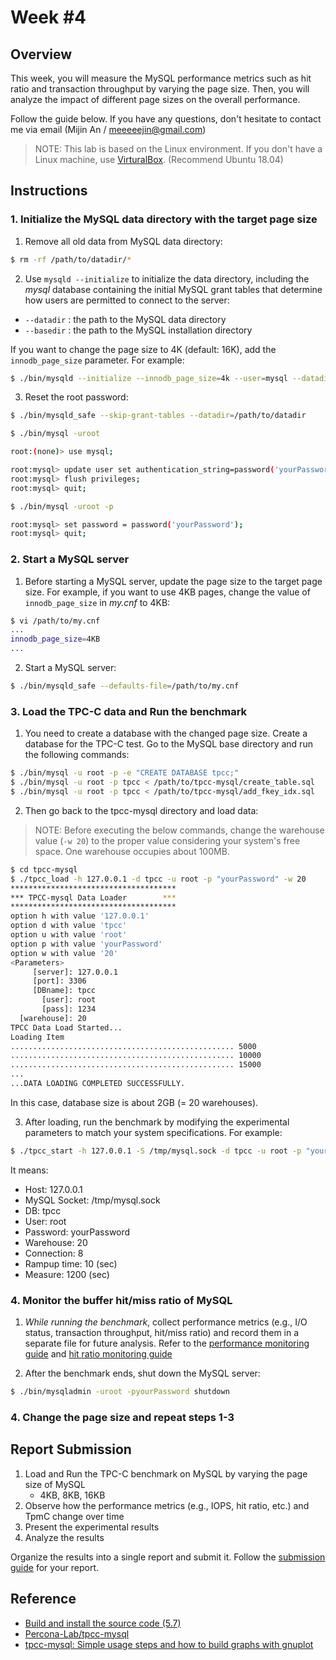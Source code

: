 # Week #4

## Overview

This week, you will measure the MySQL performance metrics such as hit ratio and transaction throughput by varying the page size. Then, you will analyze the impact of different page sizes on the overall performance.

Follow the guide below. If you have any questions, don't hesitate to contact me via email (Mijin An / meeeeejin@gmail.com)

> NOTE: This lab is based on the Linux environment. If you don't have a Linux machine, use [VirturalBox](https://www.virtualbox.org/). (Recommend Ubuntu 18.04)

## Instructions

### 1. Initialize the MySQL data directory with the target page size

1. Remove all old data from MySQL data directory:

```bash
$ rm -rf /path/to/datadir/*
```

2. Use `mysqld --initialize` to initialize the data directory, including the *mysql* database containing the initial MySQL grant tables that determine how users are permitted to connect to the server:
- `--datadir` : the path to the MySQL data directory
- `--basedir` : the path to the MySQL installation directory

If you want to change the page size to 4K (default: 16K), add the `innodb_page_size` parameter. For example:

```bash
$ ./bin/mysqld --initialize --innodb_page_size=4k --user=mysql --datadir=/path/to/datadir --basedir=/path/to/basedir
```

3. Reset the root password:

```bash
$ ./bin/mysqld_safe --skip-grant-tables --datadir=/path/to/datadir

$ ./bin/mysql -uroot

root:(none)> use mysql;

root:mysql> update user set authentication_string=password('yourPassword') where user='root';
root:mysql> flush privileges;
root:mysql> quit;

$ ./bin/mysql -uroot -p

root:mysql> set password = password('yourPassword');
root:mysql> quit;
```

### 2. Start a MySQL server

1. Before starting a MySQL server, update the page size to the target page size. For example, if you want to use 4KB pages, change the value of `innodb_page_size` in *my.cnf* to 4KB:

```bash
$ vi /path/to/my.cnf
...
innodb_page_size=4KB
...
```

2. Start a MySQL server:

```bash
$ ./bin/mysqld_safe --defaults-file=/path/to/my.cnf
```

### 3. Load the TPC-C data and Run the benchmark

1. You need to create a database with the changed page size. Create a database for the TPC-C test. Go to the MySQL base directory and run the following commands:

```bash
$ ./bin/mysql -u root -p -e "CREATE DATABASE tpcc;"
$ ./bin/mysql -u root -p tpcc < /path/to/tpcc-mysql/create_table.sql
$ ./bin/mysql -u root -p tpcc < /path/to/tpcc-mysql/add_fkey_idx.sql
```

2. Then go back to the tpcc-mysql directory and load data:

> NOTE: Before executing the below commands, change the warehouse value (`-w 20`) to the proper value considering your system's free space. One warehouse occupies about 100MB.

```bash
$ cd tpcc-mysql
$ ./tpcc_load -h 127.0.0.1 -d tpcc -u root -p "yourPassword" -w 20
*************************************
*** TPCC-mysql Data Loader        ***
*************************************
option h with value '127.0.0.1'
option d with value 'tpcc'
option u with value 'root'
option p with value 'yourPassword'
option w with value '20'
<Parameters>
     [server]: 127.0.0.1
     [port]: 3306
     [DBname]: tpcc
       [user]: root
       [pass]: 1234
  [warehouse]: 20
TPCC Data Load Started...
Loading Item
.................................................. 5000
.................................................. 10000
.................................................. 15000
...
...DATA LOADING COMPLETED SUCCESSFULLY.
```

In this case, database size is about 2GB (= 20 warehouses).

3. After loading, run the benchmark by modifying the experimental parameters to match your system specifications. For example:

```bash
$ ./tpcc_start -h 127.0.0.1 -S /tmp/mysql.sock -d tpcc -u root -p "yourPassword" -w 20 -c 8 -r 10 -l 1200 | tee tpcc-result.txt
```

It means:

- Host: 127.0.0.1
- MySQL Socket: /tmp/mysql.sock
- DB: tpcc
- User: root
- Password: yourPassword
- Warehouse: 20
- Connection: 8
- Rampup time: 10 (sec)
- Measure: 1200 (sec)

### 4. Monitor the buffer hit/miss ratio of MySQL

1. *While running the benchmark*, collect performance metrics (e.g., I/O status, transaction throughput, hit/miss ratio) and record them in a separate file for future analysis. Refer to the [performance monitoring guide](../week-2/reference/performance-monitoring-guide.md) and [hit ratio monitoring guide](../week-3/reference/hit-ratio-monitoring-guide.md)

2. After the benchmark ends, shut down the MySQL server:

```bash
$ ./bin/mysqladmin -uroot -pyourPassword shutdown
```

### 4. Change the page size and repeat steps 1-3

## Report Submission

1. Load and Run the TPC-C benchmark on MySQL by varying the page size of MySQL
    - 4KB, 8KB, 16KB
2. Observe how the performance metrics (e.g., IOPS, hit ratio, etc.) and TpmC change over time
3. Present the experimental results
4. Analyze the results

Organize the results into a single report and submit it. Follow the [submission guide](../report-submission-guide.md) for your report.

## Reference
- [Build and install the source code (5.7)](https://github.com/meeeejin/til/blob/master/mysql/build-and-install-the-source-code-5.7.md)
- [Percona-Lab/tpcc-mysql](https://github.com/Percona-Lab/tpcc-mysql)
- [tpcc-mysql: Simple usage steps and how to build graphs with gnuplot](https://www.percona.com/blog/2013/07/01/tpcc-mysql-simple-usage-steps-and-how-to-build-graphs-with-gnuplot/)
